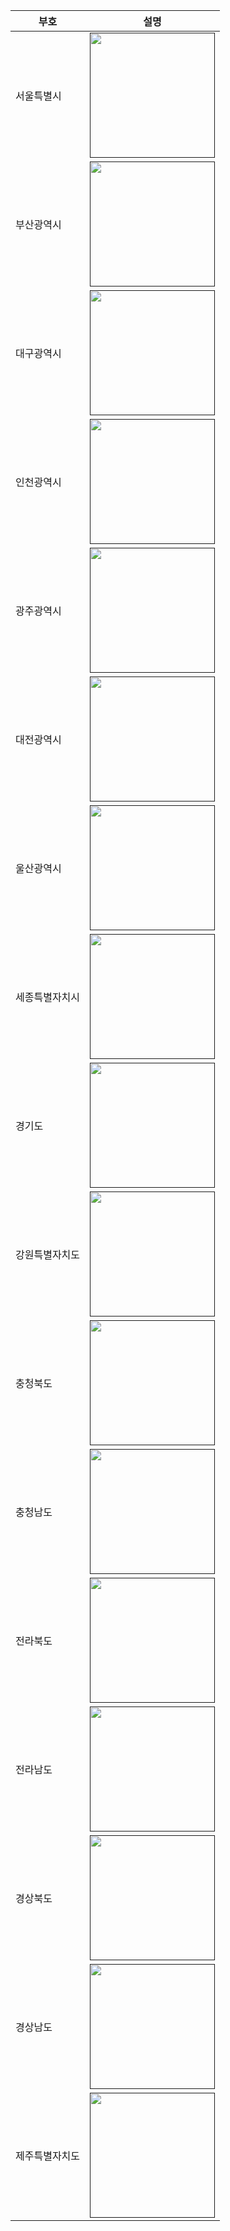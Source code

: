 | 부호      | 설명                                                      |
| --------- | --------------------------------------------------------- |
| 서울특별시 | [<img src="https://cdn.jsdelivr.net/gh/bc-korea-vector-map/svg@main/s/11000000.svg" width="200" hight="200"/>]() |
| 부산광역시 | [<img src="https://cdn.jsdelivr.net/gh/bc-korea-vector-map/svg@main/s/21000000.svg" width="200" hight="200"/>]() |
| 대구광역시 | [<img src="https://cdn.jsdelivr.net/gh/bc-korea-vector-map/svg@main/s/22000000.svg" width="200" hight="200"/>]() |
| 인천광역시 | [<img src="https://cdn.jsdelivr.net/gh/bc-korea-vector-map/svg@main/s/23000000.svg" width="200" hight="200"/>]() |
| 광주광역시 | [<img src="https://cdn.jsdelivr.net/gh/bc-korea-vector-map/svg@main/s/24000000.svg" width="200" hight="200"/>]() |
| 대전광역시 | [<img src="https://cdn.jsdelivr.net/gh/bc-korea-vector-map/svg@main/s/25000000.svg" width="200" hight="200"/>]() |
| 울산광역시 | [<img src="https://cdn.jsdelivr.net/gh/bc-korea-vector-map/svg@main/s/26000000.svg" width="200" hight="200"/>]() |
| 세종특별자치시 | [<img src="https://cdn.jsdelivr.net/gh/bc-korea-vector-map/svg@main/s/29000000.svg" width="200" hight="200"/>]() |
| 경기도 | [<img src="https://cdn.jsdelivr.net/gh/bc-korea-vector-map/svg@main/s/31000000.svg" width="200" hight="200"/>]() |
| 강원특별자치도 | [<img src="https://cdn.jsdelivr.net/gh/bc-korea-vector-map/svg@main/s/32000000.svg" width="200" hight="200"/>]() |
| 충청북도 | [<img src="https://cdn.jsdelivr.net/gh/bc-korea-vector-map/svg@main/s/33000000.svg" width="200" hight="200"/>]() |
| 충청남도 | [<img src="https://cdn.jsdelivr.net/gh/bc-korea-vector-map/svg@main/s/34000000.svg" width="200" hight="200"/>]() |
| 전라북도 | [<img src="https://cdn.jsdelivr.net/gh/bc-korea-vector-map/svg@main/s/35000000.svg" width="200" hight="200"/>]() |
| 전라남도 | [<img src="https://cdn.jsdelivr.net/gh/bc-korea-vector-map/svg@main/s/36000000.svg" width="200" hight="200"/>]() |
| 경상북도 | [<img src="https://cdn.jsdelivr.net/gh/bc-korea-vector-map/svg@main/s/37000000.svg" width="200" hight="200"/>]() |
| 경상남도 | [<img src="https://cdn.jsdelivr.net/gh/bc-korea-vector-map/svg@main/s/38000000.svg" width="200" hight="200"/>]() |
| 제주특별자치도 | [<img src="https://cdn.jsdelivr.net/gh/bc-korea-vector-map/svg@main/s/39000000.svg" width="200" hight="200"/>]() |

